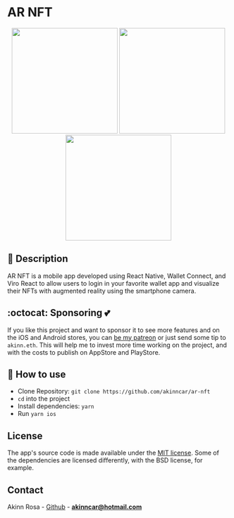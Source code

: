 # AR NFT

<p align="center">
  <img src="https://user-images.githubusercontent.com/42688281/138617703-b1536933-e901-4380-b2e7-919f07928615.PNG" width="240"/>
  <img src="https://user-images.githubusercontent.com/42688281/139251487-bdbba487-f6bd-4827-bf11-1c3c100d6399.jpeg" width="240"/>
  <img src="https://user-images.githubusercontent.com/42688281/139251207-bba62b26-6890-4755-9b65-7821f4ceb0cc.gif" width="240"/>
</p>

## 👾 Description

AR NFT is a mobile app developed using React Native, Wallet Connect, and Viro React to allow users to login in your favorite wallet app and visualize their NFTs with augmented reality using the smartphone camera.

## :octocat: Sponsoring  💕

If you like this project and want to sponsor it to see more features and on the iOS and Android stores, you can [be my patreon](https://www.patreon.com/akinncar) or just send some tip to `akinn.eth`. This will help me to invest more time working on the project, and with the costs to publish on AppStore and PlayStore.

## 🚀 How to use

- Clone Repository: `git clone https://github.com/akinncar/ar-nft`
- `cd` into the project
- Install dependencies: `yarn`
- Run `yarn ios`

## License

The app's source code is made available under the [MIT license](LICENSE). Some of the dependencies are licensed differently, with the BSD license, for example.

## Contact

Akinn Rosa - [Github](https://github.com/akinncar) - **[akinncar@hotmail.com](mailto:akinncar@hotmail.com)**
